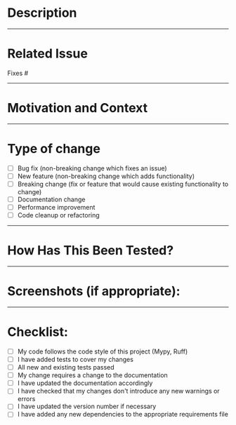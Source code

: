 Description
===========
<!--- Describe your changes in detail -->

___

Related Issue
=============
<!--- If fixing a bug, there should be an issue describing it with steps to reproduce -->
<!--- Please link to the issue here: -->
Fixes #

___

Motivation and Context
======================
<!--- Why is this change required? What problem does it solve? -->
<!--- If adding a new feature, please describe the motivation for it -->

___

Type of change
==============
<!--- What types of changes does your code introduce? Put an `x` in all the boxes that apply: -->
- [ ] Bug fix (non-breaking change which fixes an issue)
- [ ] New feature (non-breaking change which adds functionality)
- [ ] Breaking change (fix or feature that would cause existing functionality to change)
- [ ] Documentation change
- [ ] Performance improvement
- [ ] Code cleanup or refactoring

___

How Has This Been Tested?
==========================
<!--- Please describe in detail how you tested your changes. -->
<!--- Include details of your testing environment, and the tests you ran to -->
<!--- see how your change affects other areas of the code, etc. -->

___

Screenshots (if appropriate):
=============================

___

Checklist:
==========
<!--- Go over all the following points, and put an `x` in all the boxes that apply. -->
<!--- If you're unsure about any of these, don't hesitate to ask. We're here to help! -->
- [ ] My code follows the code style of this project (Mypy, Ruff)
- [ ] I have added tests to cover my changes
- [ ] All new and existing tests passed
- [ ] My change requires a change to the documentation
- [ ] I have updated the documentation accordingly
- [ ] I have checked that my changes don't introduce any new warnings or errors
- [ ] I have updated the version number if necessary
- [ ] I have added any new dependencies to the appropriate requirements file

